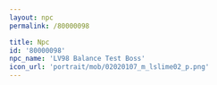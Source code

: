```yaml
---
layout: npc
permalink: /80000098

title: Npc
id: '80000098'
npc_name: 'LV98 Balance Test Boss'
icon_url: 'portrait/mob/02020107_m_lslime02_p.png'
---
```

